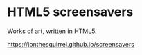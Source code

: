 HTML5 screensavers
===

Works of art, written in HTML5.

https://jonthesquirrel.github.io/screensavers
